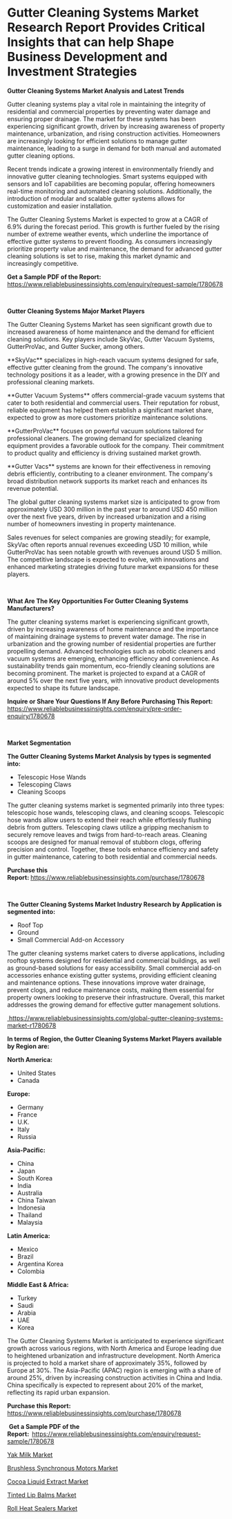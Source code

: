 <p><h1>Gutter Cleaning Systems Market Research Report Provides Critical Insights that can help Shape Business Development and Investment Strategies</h1></p><p><strong>Gutter Cleaning Systems Market Analysis and Latest Trends</strong></p>
<p><p>Gutter cleaning systems play a vital role in maintaining the integrity of residential and commercial properties by preventing water damage and ensuring proper drainage. The market for these systems has been experiencing significant growth, driven by increasing awareness of property maintenance, urbanization, and rising construction activities. Homeowners are increasingly looking for efficient solutions to manage gutter maintenance, leading to a surge in demand for both manual and automated gutter cleaning options.</p><p>Recent trends indicate a growing interest in environmentally friendly and innovative gutter cleaning technologies. Smart systems equipped with sensors and IoT capabilities are becoming popular, offering homeowners real-time monitoring and automated cleaning solutions. Additionally, the introduction of modular and scalable gutter systems allows for customization and easier installation.</p><p>The Gutter Cleaning Systems Market is expected to grow at a CAGR of 6.9% during the forecast period. This growth is further fueled by the rising number of extreme weather events, which underline the importance of effective gutter systems to prevent flooding. As consumers increasingly prioritize property value and maintenance, the demand for advanced gutter cleaning solutions is set to rise, making this market dynamic and increasingly competitive.</p></p>
<p><strong>Get a Sample PDF of the Report:&nbsp;</strong> <a href="https://www.reliablebusinessinsights.com/enquiry/request-sample/1780678?utm_campaign=63&utm_medium=2&utm_source=Github&utm_content=ia&utm_term=09102024&utm_id=gutter-cleaning-systems">https://www.reliablebusinessinsights.com/enquiry/request-sample/1780678</a></p>
<p>&nbsp;</p>
<p><strong>Gutter Cleaning Systems Major Market Players</strong></p>
<p><p>The Gutter Cleaning Systems Market has seen significant growth due to increased awareness of home maintenance and the demand for efficient cleaning solutions. Key players include SkyVac, Gutter Vacuum Systems, GutterProVac, and Gutter Sucker, among others. </p><p>**SkyVac** specializes in high-reach vacuum systems designed for safe, effective gutter cleaning from the ground. The company's innovative technology positions it as a leader, with a growing presence in the DIY and professional cleaning markets.</p><p>**Gutter Vacuum Systems** offers commercial-grade vacuum systems that cater to both residential and commercial users. Their reputation for robust, reliable equipment has helped them establish a significant market share, expected to grow as more customers prioritize maintenance solutions.</p><p>**GutterProVac** focuses on powerful vacuum solutions tailored for professional cleaners. The growing demand for specialized cleaning equipment provides a favorable outlook for the company. Their commitment to product quality and efficiency is driving sustained market growth.</p><p>**Gutter Vacs** systems are known for their effectiveness in removing debris efficiently, contributing to a cleaner environment. The company's broad distribution network supports its market reach and enhances its revenue potential.</p><p>The global gutter cleaning systems market size is anticipated to grow from approximately USD 300 million in the past year to around USD 450 million over the next five years, driven by increased urbanization and a rising number of homeowners investing in property maintenance.</p><p>Sales revenues for select companies are growing steadily; for example, SkyVac often reports annual revenues exceeding USD 10 million, while GutterProVac has seen notable growth with revenues around USD 5 million. The competitive landscape is expected to evolve, with innovations and enhanced marketing strategies driving future market expansions for these players.</p></p>
<p>&nbsp;</p>
<p><strong>What Are The Key Opportunities For Gutter Cleaning Systems Manufacturers?</strong></p>
<p><p>The gutter cleaning systems market is experiencing significant growth, driven by increasing awareness of home maintenance and the importance of maintaining drainage systems to prevent water damage. The rise in urbanization and the growing number of residential properties are further propelling demand. Advanced technologies such as robotic cleaners and vacuum systems are emerging, enhancing efficiency and convenience. As sustainability trends gain momentum, eco-friendly cleaning solutions are becoming prominent. The market is projected to expand at a CAGR of around 5% over the next five years, with innovative product developments expected to shape its future landscape.</p></p>
<p><strong>Inquire or Share Your Questions If Any Before Purchasing This Report:</strong> <a href="https://www.reliablebusinessinsights.com/enquiry/pre-order-enquiry/1780678?utm_campaign=63&utm_medium=2&utm_source=Github&utm_content=ia&utm_term=09102024&utm_id=gutter-cleaning-systems">https://www.reliablebusinessinsights.com/enquiry/pre-order-enquiry/1780678</a></p>
<p>&nbsp;</p>
<p><strong>Market Segmentation</strong></p>
<p><strong>The Gutter Cleaning Systems Market Analysis by types is segmented into:</strong></p>
<p><ul><li>Telescopic Hose Wands</li><li>Telescoping Claws</li><li>Cleaning Scoops</li></ul></p>
<p><p>The gutter cleaning systems market is segmented primarily into three types: telescopic hose wands, telescoping claws, and cleaning scoops. Telescopic hose wands allow users to extend their reach while effortlessly flushing debris from gutters. Telescoping claws utilize a gripping mechanism to securely remove leaves and twigs from hard-to-reach areas. Cleaning scoops are designed for manual removal of stubborn clogs, offering precision and control. Together, these tools enhance efficiency and safety in gutter maintenance, catering to both residential and commercial needs.</p></p>
<p><strong>Purchase this Report:&nbsp;</strong><a href="https://www.reliablebusinessinsights.com/purchase/1780678?utm_campaign=63&utm_medium=2&utm_source=Github&utm_content=ia&utm_term=09102024&utm_id=gutter-cleaning-systems">https://www.reliablebusinessinsights.com/purchase/1780678</a></p>
<p>&nbsp;</p>
<p><strong>The Gutter Cleaning Systems Market Industry Research by Application is segmented into:</strong></p>
<p><ul><li>Roof Top</li><li>Ground</li><li>Small Commercial Add-on Accessory</li></ul></p>
<p><p>The gutter cleaning systems market caters to diverse applications, including rooftop systems designed for residential and commercial buildings, as well as ground-based solutions for easy accessibility. Small commercial add-on accessories enhance existing gutter systems, providing efficient cleaning and maintenance options. These innovations improve water drainage, prevent clogs, and reduce maintenance costs, making them essential for property owners looking to preserve their infrastructure. Overall, this market addresses the growing demand for effective gutter management solutions.</p></p>
<p><a href="https://www.reliablebusinessinsights.com/global-gutter-cleaning-systems-market-r1780678?utm_campaign=63&utm_medium=2&utm_source=Github&utm_content=ia&utm_term=09102024&utm_id=gutter-cleaning-systems">&nbsp;https://www.reliablebusinessinsights.com/global-gutter-cleaning-systems-market-r1780678</a></p>
<p><strong>In terms of Region, the Gutter Cleaning Systems Market Players available by Region are:</strong></p>
<p>
    <p> <strong> North America: </strong>
        <ul>
            <li>United States</li>
            <li>Canada</li>
        </ul>
        </p> 
    <p> <strong> Europe: </strong>
        <ul>
            <li>Germany</li>
            <li>France</li>
            <li>U.K.</li>
            <li>Italy</li>
            <li>Russia</li>
        </ul>
        </p> 
    <p> <strong> Asia-Pacific: </strong>
        <ul>
            <li>China</li>
            <li>Japan</li>
            <li>South Korea</li>
            <li>India</li>
            <li>Australia</li>
            <li>China Taiwan</li>
            <li>Indonesia</li>
            <li>Thailand</li>
            <li>Malaysia</li>
        </ul>
        </p> 
    <p> <strong> Latin America: </strong>
        <ul>
            <li>Mexico</li>
            <li>Brazil</li>
            <li>Argentina Korea</li>
            <li>Colombia</li>
        </ul>
        </p> 
    <p> <strong> Middle East & Africa: </strong>
        <ul>
            <li>Turkey</li>
            <li>Saudi</li>
            <li>Arabia</li>
            <li>UAE</li>
            <li>Korea</li>
        </ul>
    </p>
    </p>
<p><p>The Gutter Cleaning Systems Market is anticipated to experience significant growth across various regions, with North America and Europe leading due to heightened urbanization and infrastructure development. North America is projected to hold a market share of approximately 35%, followed by Europe at 30%. The Asia-Pacific (APAC) region is emerging with a share of around 25%, driven by increasing construction activities in China and India. China specifically is expected to represent about 20% of the market, reflecting its rapid urban expansion.</p></p>
<p><strong>Purchase this Report: </strong><a href="https://www.reliablebusinessinsights.com/purchase/1780678?utm_campaign=63&utm_medium=2&utm_source=Github&utm_content=ia&utm_term=09102024&utm_id=gutter-cleaning-systems">https://www.reliablebusinessinsights.com/purchase/1780678</a></p>
<p>&nbsp;<strong>Get a Sample PDF of the Report:&nbsp;&nbsp;</strong><a href="https://www.reliablebusinessinsights.com/enquiry/request-sample/1780678?utm_campaign=63&utm_medium=2&utm_source=Github&utm_content=ia&utm_term=09102024&utm_id=gutter-cleaning-systems">https://www.reliablebusinessinsights.com/enquiry/request-sample/1780678</a></p>
<p><strong></strong></p>
<p><p><a href="https://issuu.com/reportprime-2/docs/yak-milk-market-size-2030.pptx_2d786a307ce214?utm_campaign=63&utm_medium=2&utm_source=Github&utm_content=ia&utm_term=09102024&utm_id=gutter-cleaning-systems">Yak Milk Market</a></p><p><a href="https://www.linkedin.com/pulse/analyzing-global-brushless-synchronous-motors-market-growth-fzdee?utm_campaign=63&utm_medium=2&utm_source=Github&utm_content=ia&utm_term=09102024&utm_id=gutter-cleaning-systems">Brushless Synchronous Motors Market</a></p><p><a href="https://issuu.com/reportprime-2/docs/cocoa-liquid-extract-market-size-20_05c80152df3d3d?utm_campaign=63&utm_medium=2&utm_source=Github&utm_content=ia&utm_term=09102024&utm_id=gutter-cleaning-systems">Cocoa Liquid Extract Market</a></p><p><a href="https://www.linkedin.com/pulse/strategic-forecast-tinted-lip-balms-market-growth-trends-jgvrc?utm_campaign=63&utm_medium=2&utm_source=Github&utm_content=ia&utm_term=09102024&utm_id=gutter-cleaning-systems">Tinted Lip Balms Market</a></p><p><a href="https://github.com/kimhelmer83/Market-Research-Report-List-1/blob/main/roll-heat-sealers-market.md?utm_campaign=63&utm_medium=2&utm_source=Github&utm_content=ia&utm_term=09102024&utm_id=gutter-cleaning-systems">Roll Heat Sealers Market</a></p></p>